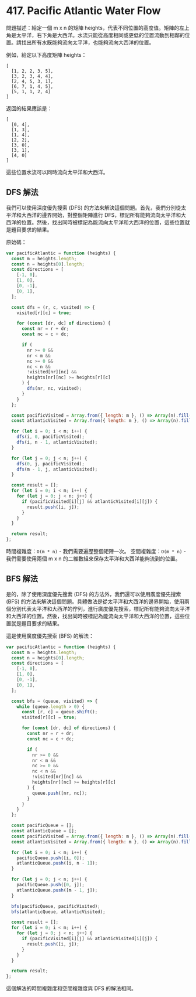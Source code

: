 # 417. Pacific Atlantic Water Flow

問題描述：給定一個 m x n 的矩陣 heights，代表不同位置的高度值。矩陣的左上角是太平洋，右下角是大西洋。水流只能從高度相同或更低的位置流動到相鄰的位置。請找出所有水既能夠流向太平洋，也能夠流向大西洋的位置。

例如，給定以下高度矩陣 heights：

```
[
  [1, 2, 2, 3, 5],
  [3, 2, 3, 4, 4],
  [2, 4, 5, 3, 1],
  [6, 7, 1, 4, 5],
  [5, 1, 1, 2, 4]
]
```

返回的結果應該是：

```
[
  [0, 4],
  [1, 3],
  [1, 4],
  [2, 2],
  [3, 0],
  [3, 1],
  [4, 0]
]
```

這些位置水流可以同時流向太平洋和大西洋。

## DFS 解法

我們可以使用深度優先搜索 (DFS) 的方法來解決這個問題。首先，我們分別從太平洋和大西洋的邊界開始，對整個矩陣進行 DFS，標記所有能夠流向太平洋和大西洋的位置。然後，找出同時被標記為能流向太平洋和大西洋的位置，這些位置就是題目要求的結果。

原始碼：

```javascript
var pacificAtlantic = function (heights) {
  const m = heights.length;
  const n = heights[0].length;
  const directions = [
    [-1, 0],
    [1, 0],
    [0, -1],
    [0, 1],
  ];

  const dfs = (r, c, visited) => {
    visited[r][c] = true;

    for (const [dr, dc] of directions) {
      const nr = r + dr;
      const nc = c + dc;

      if (
        nr >= 0 &&
        nr < m &&
        nc >= 0 &&
        nc < n &&
        !visited[nr][nc] &&
        heights[nr][nc] >= heights[r][c]
      ) {
        dfs(nr, nc, visited);
      }
    }
  };

  const pacificVisited = Array.from({ length: m }, () => Array(n).fill(false));
  const atlanticVisited = Array.from({ length: m }, () => Array(n).fill(false));

  for (let i = 0; i < m; i++) {
    dfs(i, 0, pacificVisited);
    dfs(i, n - 1, atlanticVisited);
  }

  for (let j = 0; j < n; j++) {
    dfs(0, j, pacificVisited);
    dfs(m - 1, j, atlanticVisited);
  }

  const result = [];
  for (let i = 0; i < m; i++) {
    for (let j = 0; j < n; j++) {
      if (pacificVisited[i][j] && atlanticVisited[i][j]) {
        result.push([i, j]);
      }
    }
  }

  return result;
};
```

時間複雜度：`O(m * n)` - 我們需要遍歷整個矩陣一次。
空間複雜度：`O(m * n)` - 我們需要使用兩個 m x n 的二維數組來保存太平洋和大西洋能夠流到的位置。

## BFS 解法

是的，除了使用深度優先搜索 (DFS) 的方法外，我們還可以使用廣度優先搜索 (BFS) 的方法來解決這個問題。具體做法是從太平洋和大西洋的邊界開始，使用兩個分別代表太平洋和大西洋的佇列，進行廣度優先搜索，標記所有能夠流向太平洋和大西洋的位置。然後，找出同時被標記為能流向太平洋和大西洋的位置，這些位置就是題目要求的結果。

這是使用廣度優先搜索 (BFS) 的解法：

```javascript
var pacificAtlantic = function (heights) {
  const m = heights.length;
  const n = heights[0].length;
  const directions = [
    [-1, 0],
    [1, 0],
    [0, -1],
    [0, 1],
  ];

  const bfs = (queue, visited) => {
    while (queue.length > 0) {
      const [r, c] = queue.shift();
      visited[r][c] = true;

      for (const [dr, dc] of directions) {
        const nr = r + dr;
        const nc = c + dc;

        if (
          nr >= 0 &&
          nr < m &&
          nc >= 0 &&
          nc < n &&
          !visited[nr][nc] &&
          heights[nr][nc] >= heights[r][c]
        ) {
          queue.push([nr, nc]);
        }
      }
    }
  };

  const pacificQueue = [];
  const atlanticQueue = [];
  const pacificVisited = Array.from({ length: m }, () => Array(n).fill(false));
  const atlanticVisited = Array.from({ length: m }, () => Array(n).fill(false));

  for (let i = 0; i < m; i++) {
    pacificQueue.push([i, 0]);
    atlanticQueue.push([i, n - 1]);
  }

  for (let j = 0; j < n; j++) {
    pacificQueue.push([0, j]);
    atlanticQueue.push([m - 1, j]);
  }

  bfs(pacificQueue, pacificVisited);
  bfs(atlanticQueue, atlanticVisited);

  const result = [];
  for (let i = 0; i < m; i++) {
    for (let j = 0; j < n; j++) {
      if (pacificVisited[i][j] && atlanticVisited[i][j]) {
        result.push([i, j]);
      }
    }
  }

  return result;
};
```

這個解法的時間複雜度和空間複雜度與 DFS 的解法相同。
